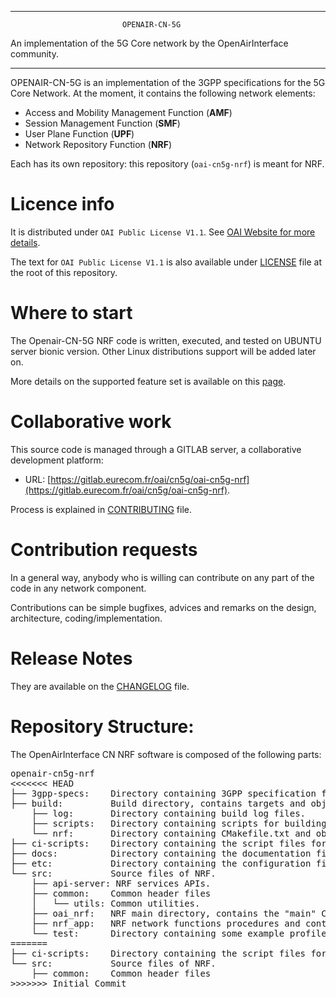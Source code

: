 ------------------------------------------------------------------------------

                             OPENAIR-CN-5G
 An implementation of the 5G Core network by the OpenAirInterface community.

------------------------------------------------------------------------------

OPENAIR-CN-5G is an implementation of the 3GPP specifications for the 5G Core Network.
At the moment, it contains the following network elements:

* Access and Mobility Management Function (**AMF**)
* Session Management Function (**SMF**)
* User Plane Function (**UPF**)
* Network Repository Function (**NRF**)

Each has its own repository: this repository (`oai-cn5g-nrf`) is meant for NRF.

# Licence info

It is distributed under `OAI Public License V1.1`.
See [OAI Website for more details](https://www.openairinterface.org/?page_id=698).

The text for `OAI Public License V1.1` is also available under [LICENSE](LICENSE)
file at the root of this repository.

# Where to start

The Openair-CN-5G NRF code is written, executed, and tested on UBUNTU server bionic version.
Other Linux distributions support will be added later on.

More details on the supported feature set is available on this [page](docs/FEATURE_SET.md).

# Collaborative work

This source code is managed through a GITLAB server, a collaborative development platform:

*  URL: [https://gitlab.eurecom.fr/oai/cn5g/oai-cn5g-nrf](https://gitlab.eurecom.fr/oai/cn5g/oai-cn5g-nrf).

Process is explained in [CONTRIBUTING](CONTRIBUTING.md) file.

# Contribution requests

In a general way, anybody who is willing can contribute on any part of the
code in any network component.

Contributions can be simple bugfixes, advices and remarks on the design,
architecture, coding/implementation.

# Release Notes

They are available on the [CHANGELOG](CHANGELOG.md) file.

# Repository Structure:

The OpenAirInterface CN NRF software is composed of the following parts: 

<pre>
openair-cn5g-nrf
<<<<<<< HEAD
├── 3gpp-specs:    Directory containing 3GPP specification files (YAML) used to implement NRF network function. 
├── build:         Build directory, contains targets and object files generated by compilation of network functions. 
    ├── log:       Directory containing build log files.
    ├── scripts:   Directory containing scripts for building network functions.
    └── nrf:       Directory containing CMakefile.txt and object files generated by compilation of NRF network function. 
├── ci-scripts:    Directory containing the script files for CI framework.
├── docs:          Directory containing the documentation files.
├── etc:           Directory containing the configuration file to be deployed for NRF.
└── src:           Source files of NRF.
    ├── api-server: NRF services APIs. 
    ├── common:    Common header files
    │   └── utils: Common utilities.
    ├── oai_nrf:   NRF main directory, contains the "main" CMakeLists.txt file.
    ├── nrf_app:   NRF network functions procedures and contexts.
    └── test:      Directory containing some example profiles for e.g., AMF, SMF.
=======
├── ci-scripts:    Directory containing the script files for CI framework.
└── src:           Source files of NRF.
    ├── common:    Common header files
>>>>>>> Initial Commit
</pre>
